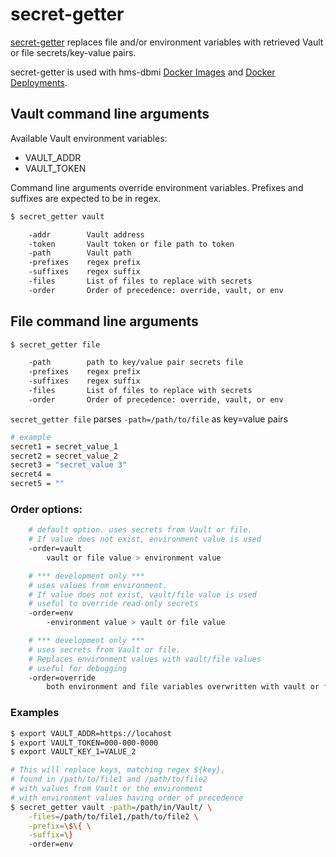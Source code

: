 # secret-getter

[secret-getter](secret-getter) replaces file and/or environment variables with retrieved Vault or file secrets/key-value pairs.

secret-getter is used with hms-dbmi [Docker Images](https://github.com/hms-dbmi/docker-images/secret-getter) and [Docker Deployments](https://github.com/hms-dbmi/docker-images/tree/master/deployments).

## Vault command line arguments

Available Vault environment variables:

-   VAULT_ADDR
-   VAULT_TOKEN

Command line arguments override environment variables. Prefixes and suffixes are expected to be in regex.

```bash
$ secret_getter vault

    -addr        Vault address
    -token       Vault token or file path to token
    -path        Vault path
    -prefixes    regex prefix
    -suffixes    regex suffix
    -files       List of files to replace with secrets
    -order       Order of precedence: override, vault, or env
```

## File command line arguments

```bash
$ secret_getter file

    -path        path to key/value pair secrets file
    -prefixes    regex prefix
    -suffixes    regex suffix
    -files       List of files to replace with secrets
    -order       Order of precedence: override, vault, or env
```

`secret_getter file` parses `-path=/path/to/file` as key=value pairs

```bash
# example
secret1 = secret_value_1
secret2 = secret_value_2
secret3 = "secret_value 3"
secret4 =
secret5 = ""
```

### Order options:

```bash
    # default option. uses secrets from Vault or file.
    # If value does not exist, environment value is used
    -order=vault
        vault or file value > environment value

    # *** development only ***
    # uses values from environment.
    # If value does not exist, vault/file value is used
    # useful to override read-only secrets
    -order=env
        -environment value > vault or file value

    # *** development only ***
    # uses secrets from Vault or file.
    # Replaces environment values with vault/file values
    # useful for debugging
    -order=override
        both environment and file variables overwritten with vault or file values
```

### Examples

```bash
$ export VAULT_ADDR=https://locahost
$ export VAULT_TOKEN=000-000-0000
$ export VAULT_KEY_1=VALUE_2

# This will replace keys, matching regex ${key},
# found in /path/to/file1 and /path/to/file2
# with values from Vault or the environment
# with environment values having order of precedence
$ secret_getter vault -path=/path/in/Vault/ \
    -files=/path/to/file1,/path/to/file2 \
    -prefix=\$\{ \
    -suffix=\}
    -order=env
```
